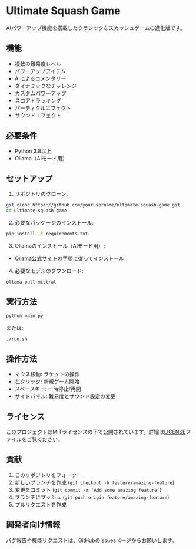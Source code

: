 # Ultimate Squash Game

AIパワーアップ機能を搭載したクラシックなスカッシュゲームの進化版です。

## 機能

- 複数の難易度レベル
- パワーアップアイテム
- AIによるコメンタリー
- ダイナミックなチャレンジ
- カスタムパワーアップ
- スコアトラッキング
- パーティクルエフェクト
- サウンドエフェクト

## 必要条件

- Python 3.8以上
- Ollama（AIモード用）

## セットアップ

1. リポジトリのクローン:
```bash
git clone https://github.com/yourusername/ultimate-squash-game.git
cd ultimate-squash-game
```

2. 必要なパッケージのインストール:
```bash
pip install -r requirements.txt
```

3. Ollamaのインストール（AIモード用）:
- [Ollama公式サイト](https://ollama.ai/)の手順に従ってインストール

4. 必要なモデルのダウンロード:
```bash
ollama pull mistral
```

## 実行方法

```bash
python main.py
```

または:

```bash
./run.sh
```

## 操作方法

- マウス移動: ラケットの操作
- 左クリック: 新規ゲーム開始
- スペースキー: 一時停止/再開
- サイドパネル: 難易度とサウンド設定の変更

## ライセンス

このプロジェクトはMITライセンスの下で公開されています。詳細は[LICENSE](LICENSE)ファイルをご覧ください。

## 貢献

1. このリポジトリをフォーク
2. 新しいブランチを作成 (`git checkout -b feature/amazing-feature`)
3. 変更をコミット (`git commit -m 'Add some amazing feature'`)
4. ブランチにプッシュ (`git push origin feature/amazing-feature`)
5. プルリクエストを作成

## 開発者向け情報

バグ報告や機能リクエストは、GitHubのIssuesページからお願いします。